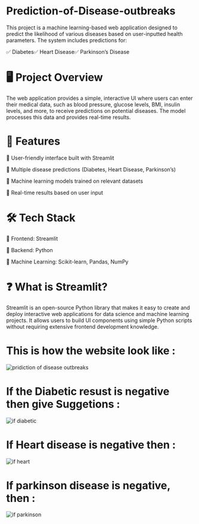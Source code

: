 # Prediction-of-Disease-outbreaks

This project is a machine learning-based web application designed to predict the likelihood of various diseases based on user-inputted health parameters. The system includes predictions for:

✅ Diabetes✅ Heart Disease✅ Parkinson’s Disease

# 🖥️ Project Overview

The web application provides a simple, interactive UI where users can enter their medical data, such as blood pressure, glucose levels, BMI, insulin levels, and more, to receive predictions on potential diseases. The model processes this data and provides real-time results.

# 🚀 Features

🔹 User-friendly interface built with Streamlit

🔹 Multiple disease predictions (Diabetes, Heart Disease, Parkinson’s)

🔹 Machine learning models trained on relevant datasets

🔹 Real-time results based on user input

# 🛠️ Tech Stack

🔹 Frontend: Streamlit

🔹 Backend: Python

🔹 Machine Learning: Scikit-learn, Pandas, NumPy

# ❓ What is Streamlit?

Streamlit is an open-source Python library that makes it easy to create and deploy interactive web applications for data science and machine learning projects. It allows users to build UI components using simple Python scripts without requiring extensive frontend development knowledge.

# This is how the website look like :

![pridiction of disease outbreaks](https://github.com/user-attachments/assets/acd78532-d6e4-4329-88d0-5aa2b79819d0)

# If the Diabetic resust is negative then give Suggetions :

![if diabetic](https://github.com/user-attachments/assets/b9b749c3-0e69-44bb-8698-79b3436707be)

# If Heart disease is negative then :

![if heart](https://github.com/user-attachments/assets/18160151-90f7-4721-af27-e32f54539191)

# If parkinson disease is negative, then :

![if parkinson](https://github.com/user-attachments/assets/b82015c3-0a6f-43c0-8add-e53fac7210bd)





